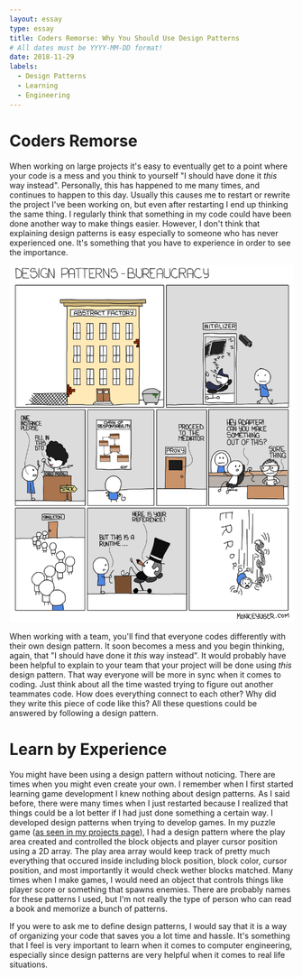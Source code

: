 ```yaml
---
layout: essay
type: essay
title: Coders Remorse: Why You Should Use Design Patterns 
# All dates must be YYYY-MM-DD format!
date: 2018-11-29
labels:
  - Design Patterns
  - Learning
  - Engineering
---
```

# Coders Remorse

When working on large projects it's easy to eventually get to a point where your code is a mess and you think to yourself "I should have done it *this* way instead".  Personally, this has happened to me many times, and continues to happen to this day.  Usually this causes me to restart or rewrite the project I've been working on, but even after restarting I end up thinking the same thing.  I regularly think that something in my code could have been done another way to make things easier.  However, I don't think that explaining design patterns is easy especially to someone who has never experienced one.  It's something that you have to experience in order to see the importance.  

<div class="ui image">
  <img class="ui medium image" src="../images/designpattern.png">
</div>

When working with a team, you'll find that everyone codes differently with their own design pattern.  It soon becomes a mess and you begin thinking, again, that "I should have done it *this* way instead".  It would probably have been helpful to explain to your team that your project will be done using *this* design pattern.  That way everyone will be more in sync when it comes to coding.  Just think about all the time wasted trying to figure out another teammates code.  How does everything connect to each other?  Why did they write this piece of code like this?  All these questions could be answered by following a design pattern.      

# Learn by Experience
You might have been using a design pattern without noticing.  There are times when you might even create your own.  I remember when I first started learning game development I knew nothing about design patterns.  As I said before, there were many times when I just restarted because I realized that things could be a lot better if I had just done something a certain way.  I developed design patterns when trying to develop games.  In my puzzle game ([as seen in my projects page](https://dkihe.github.io/projects/tetrisattack)), I had a design pattern where the play area created and controlled the block objects and player cursor position using a 2D array.  The play area array would keep track of pretty much everything that occured inside including block position, block color, cursor position, and most importantly it would check wether blocks matched.  Many times when I make games, I would need an object that controls things like player score or something that spawns enemies.  There are probably names for these patterns I used, but I'm not really the type of person who can read a book and memorize a bunch of patterns.

If you were to ask me to define design patterns, I would say that it is a way of organizing your code that saves you a lot time and hassle.  It's something that I feel is very important to learn when it comes to computer engineering, especially since design patterns are very helpful when it comes to real life situations.  
